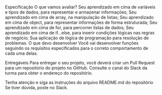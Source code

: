 Especificação
O que vamos avaliar?
Seu aprendizado em cima de variáveis e tipos de dados, para representar e armazenar informações;
Seu aprendizado em cima de array, na manipulação de listas;
Seu aprendizado em cima de object, para representar informações de forma estruturada;
Seu aprendizado em cima de for, para percorrer listas de dados;
Seu aprendizado em cima de if...else, para inserir condições lógicas nas regras de negócio;
Sua aplicação de lógica de programação para resolução de problemas.
O que devo desenvolver
Você vai desenvolver funções seguindo os requisitos especificados para o correto comportamento de cada uma delas.

Entregáveis
Para entregar o seu projeto, você deverá criar um Pull Request para um repositório do projeto no GitHub. Consulte o canal do Slack da turma para obter o endereço do repositório.

Tenha atenção e siga as instruções do arquivo README.md do repositório
Se tiver dúvida, poste no Slack.
